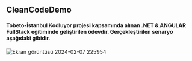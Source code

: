 ## CleanCodeDemo
#### Tobeto-İstanbul Kodluyor projesi kapsamında alınan .NET & ANGULAR FullStack eğitiminde geliştirilen ödevdir. Gerçekleştirilen senaryo aşağıdaki gibidir.
![Ekran görüntüsü 2024-02-07 225954](https://github.com/MelihDincer/CleanCodeDemo/assets/115299123/5d49f22c-0762-4f98-8a33-2a6eec39032f)
